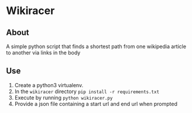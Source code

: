 # Wikiracer 
## About
A simple python script that finds a shortest path from one wikipedia article to another via links in the body
## Use
1. Create a python3 virtualenv.
2. In the `wikiracer` directory `pip install -r requirements.txt`
3. Execute by running `python wikiracer.py`
4. Provide a json file containing a start url and end url when prompted


